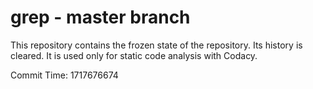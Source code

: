 # grep - master branch

This repository contains the frozen state of the repository.
Its history is cleared. It is used only for static code
analysis with Codacy.

Commit Time: 1717676674